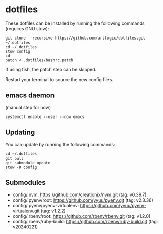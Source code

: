 # dotfiles

These dotfiles can be installed by running the following commands (requires GNU stow):

```
git clone --recursive https://github.com/artlogic/dotfiles.git ~/.dotfiles
cd ~/.dotfiles
stow config
cd
patch < .dotfiles/bashrc.patch
```

If using fish, the patch step can be skipped.

Restart your terminal to source the new config files.

## emacs daemon

(manual step for now)

```
systemctl enable --user --now emacs
```

## Updating

You can update by running the following commands:

```
cd ~/.dotfiles
git pull
git submodule update
stow -R config
```

## Submodules

* config/.nvm: https://github.com/creationix/nvm.git (tag: v0.39.7)
* config/.pyenv/root: https://github.com/yyuu/pyenv.git (tag: v2.3.36)
* config/.pyenv/pyenv-virtualenv: https://github.com/yyuu/pyenv-virtualenv.git (tag: v1.2.2)
* config/.rbenv/root: https://github.com/rbenv/rbenv.git (tag: v1.2.0)
* config/.rbenv/ruby-build: https://github.com/rbenv/ruby-build.git (tag: v20240221)
